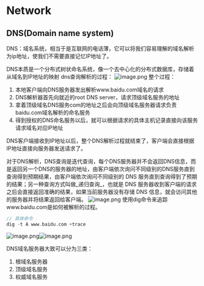 # Network

## DNS(Domain name system)

DNS：域名系统，相当于是互联网的电话薄，它可以将我们容易理解的域名解析为ip地址，使我们不需要直接记忆IP地址了。

DNS本质是一个分布式树状命名系统，像一个去中心化的分布式数据库，存储着从域名到IP地址的映射
dns查询解析的过程：
![image.png](https://cdn.nlark.com/yuque/0/2022/png/12853340/1650938450210-af8a0b45-84dc-43c0-9c28-9d213364ca0b.png#clientId=u060d2c3a-65bb-4&crop=0&crop=0&crop=1&crop=1&from=paste&height=300&id=ud3128b53&margin=%5Bobject%20Object%5D&name=image.png&originHeight=600&originWidth=1274&originalType=binary&ratio=1&rotation=0&showTitle=false&size=114448&status=done&style=none&taskId=ubdcda740-2c88-4d86-b8eb-7acfe72cea9&title=&width=637)
整个过程：

1. 本地客户端向DNS服务器发出解析www.baidu.com域名的请求
1. DNS解析器首先向就近的root DNS server，请求顶级域名服务的地址
1. 拿着顶级域名DNS服务com的地址之后会向顶级域名服务器请求负责baidu.com域名解析的命名服务
1. 得到授权的DNS命名服务以后，就可以根据请求的具体主机记录直接向该服务请求域名对应IP地址

DNS客户端接收到IP地址以后，整个DNS解析过程就结束了，客户端会直接根据IP地址直接向服务器发送请求了。

对于DNS解析，DNS查询是迭代查询，每个DNS服务器并不会返回DNS信息，而是返回另一个DNS的服务器的地址，由客户端依次询问不同级别的DNS服务直到查询得到预期结果，由客户端依次询问不同级别的 DNS 服务直到查询得到了预期的结果；另一种查询方式叫做_递归查询_，也就是 DNS 服务器收到客户端的请求之后会直接返回准确的结果，如果当前服务器没有存储 DNS 信息，就会访问其他的服务器并将结果返回给客户端。
![image.png](https://cdn.nlark.com/yuque/0/2022/png/12853340/1650939759998-0a52b9d7-e992-4cfa-b5fb-d3e33f93a473.png#clientId=u060d2c3a-65bb-4&crop=0&crop=0&crop=1&crop=1&from=paste&height=671&id=uced13ead&margin=%5Bobject%20Object%5D&name=image.png&originHeight=1342&originWidth=1620&originalType=binary&ratio=1&rotation=0&showTitle=false&size=249382&status=done&style=none&taskId=u7f8e6b1c-38b0-4853-9a6f-f7b657c2ba8&title=&width=810)
使用dig命令来追踪www.baidu.com是如何被解析的过程。

```c
// 具体命令
dig -t A www.baidu.com +trace
```

![image.png](https://cdn.nlark.com/yuque/0/2022/png/12853340/1650940364566-a9ebb94f-4ae6-4dc8-80d5-0cfff781ad3e.png#clientId=u060d2c3a-65bb-4&crop=0&crop=0&crop=1&crop=1&from=paste&height=891&id=u4ca8928b&margin=%5Bobject%20Object%5D&name=image.png&originHeight=1782&originWidth=2876&originalType=binary&ratio=1&rotation=0&showTitle=false&size=458026&status=done&style=none&taskId=u026b2469-4d3c-4bdd-a9a7-11af7e0052b&title=&width=1438)![image.png](https://cdn.nlark.com/yuque/0/2022/png/12853340/1650940391792-03932291-80bb-400f-95d0-85c95d0b732f.png#clientId=u060d2c3a-65bb-4&crop=0&crop=0&crop=1&crop=1&from=paste&height=697&id=ufa99a000&margin=%5Bobject%20Object%5D&name=image.png&originHeight=1394&originWidth=2856&originalType=binary&ratio=1&rotation=0&showTitle=false&size=485620&status=done&style=none&taskId=u6173ea6b-71a7-49cd-97a2-7538a766e9a&title=&width=1428)

DNS域名服务器大致可以分为三类：

1. 根域名服务器
1. 顶级域名服务
1. 权威域名服务



